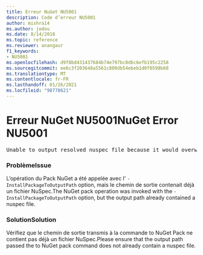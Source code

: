 ```yaml
---
title: Erreur NuGet NU5001
description: Code d’erreur NU5001
author: mishra14
ms.author: jodou
ms.date: 8/14/2018
ms.topic: reference
ms.reviewer: anangaur
f1_keywords:
- NU5001
ms.openlocfilehash: d9f8bd431437684b74e797bc0d6c6efb195c2258
ms.sourcegitcommit: ee6c3f203648a5561c809db54ebeb1d0f0598b68
ms.translationtype: MT
ms.contentlocale: fr-FR
ms.lasthandoff: 01/26/2021
ms.locfileid: "98778621"
---
```

# <a name="nuget-error-nu5001"></a><span data-ttu-id="33563-103">Erreur NuGet NU5001</span><span class="sxs-lookup"><span data-stu-id="33563-103">NuGet Error NU5001</span></span>
<pre>Unable to output resolved nuspec file because it would overwrite the original at 'F:\project\project.nuspec'.</pre>

### <a name="issue"></a><span data-ttu-id="33563-104">Problème</span><span class="sxs-lookup"><span data-stu-id="33563-104">Issue</span></span>

<span data-ttu-id="33563-105">L’opération du Pack NuGet a été appelée avec l' `-InstallPackageToOutputPath` option, mais le chemin de sortie contenait déjà un fichier NuSpec.</span><span class="sxs-lookup"><span data-stu-id="33563-105">The NuGet pack operation was invoked with the `-InstallPackageToOutputPath` option, but the output path already contained a  nuspec file.</span></span>


### <a name="solution"></a><span data-ttu-id="33563-106">Solution</span><span class="sxs-lookup"><span data-stu-id="33563-106">Solution</span></span>

<span data-ttu-id="33563-107">Vérifiez que le chemin de sortie transmis à la commande to NuGet Pack ne contient pas déjà un fichier NuSpec.</span><span class="sxs-lookup"><span data-stu-id="33563-107">Please ensure that the output path passed the to NuGet pack command does not already contain a nuspec file.</span></span>


